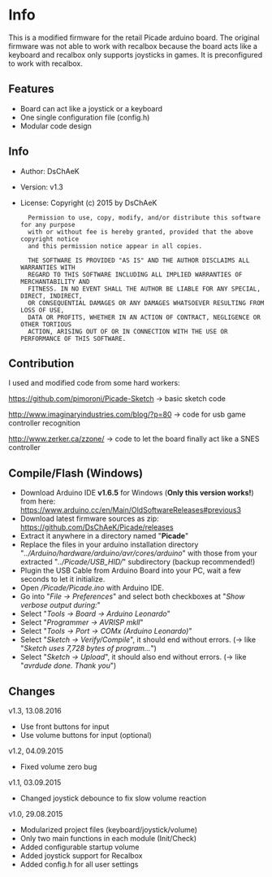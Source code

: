 # Info
This is a modified firmware for the retail Picade arduino board.
The original firmware was not able to work with recalbox because the board
acts like a keyboard and recalbox only supports joysticks in games.
It is preconfigured to work with recalbox.

## Features
* Board can act like a joystick or a keyboard
* One single configuration file (config.h)
* Modular code design
 
## Info
* Author:      DsChAeK

* Version:     v1.3

* License:     Copyright (c) 2015 by DsChAeK

        Permission to use, copy, modify, and/or distribute this software for any purpose
        with or without fee is hereby granted, provided that the above copyright notice
        and this permission notice appear in all copies.
                
        THE SOFTWARE IS PROVIDED "AS IS" AND THE AUTHOR DISCLAIMS ALL WARRANTIES WITH
        REGARD TO THIS SOFTWARE INCLUDING ALL IMPLIED WARRANTIES OF MERCHANTABILITY AND
        FITNESS. IN NO EVENT SHALL THE AUTHOR BE LIABLE FOR ANY SPECIAL, DIRECT, INDIRECT,
        OR CONSEQUENTIAL DAMAGES OR ANY DAMAGES WHATSOEVER RESULTING FROM LOSS OF USE,
        DATA OR PROFITS, WHETHER IN AN ACTION OF CONTRACT, NEGLIGENCE OR OTHER TORTIOUS
        ACTION, ARISING OUT OF OR IN CONNECTION WITH THE USE OR PERFORMANCE OF THIS SOFTWARE.

## Contribution
I used and modified code from some hard workers:

https://github.com/pimoroni/Picade-Sketch
-> basic sketch code

http://www.imaginaryindustries.com/blog/?p=80
-> code for usb game controller recognition    

http://www.zerker.ca/zzone/
-> code to let the board finally act like a SNES controller

## Compile/Flash (Windows)
* Download Arduino IDE **v1.6.5** for Windows (**Only this version works!**) from here: https://www.arduino.cc/en/Main/OldSoftwareReleases#previous3
* Download latest firmware sources as zip: https://github.com/DsChAeK/Picade/releases
* Extract it anywhere in a directory named "**Picade**"
* Replace the files in your arduino installation directory "*../Arduino/hardware/arduino/avr/cores/arduino*" with those from your extracted "*../Picade/USB_HID/*" subdirectory (backup recommended!)
* Plugin the USB Cable from Arduino Board into your PC, wait a few seconds to let it initialize.
* Open */Picade/Picade.ino* with Arduino IDE.
* Go into "*File -> Preferences*" and select both checkboxes at "*Show verbose output during:*"
* Select "*Tools -> Board -> Arduino Leonardo*"
* Select "*Programmer -> AVRISP mkll*"
* Select "*Tools -> Port -> COMx (Arduino Leonardo)*"
* Select "*Sketch -> Verify/Compile*", it should end without errors. (-> like "*Sketch uses 7,728 bytes of program...*")
* Select "*Sketch -> Upload*", it should also end without errors. (-> like "*avrdude done. Thank you*")


## Changes
v1.3, 13.08.2016
* Use front buttons for input
* Use volume buttons for input (optional)

v1.2, 04.09.2015
* Fixed volume zero bug

v1.1, 03.09.2015
* Changed joystick debounce to fix slow volume reaction

v1.0, 29.08.2015
* Modularized project files (keyboard/joystick/volume)
* Only two main functions in each module (Init/Check)
* Added configurable startup volume
* Added joystick support for Recalbox
* Added config.h for all user settings
